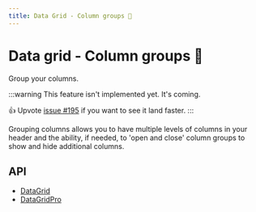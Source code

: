 ```yaml
---
title: Data Grid - Column groups 🚧
---
```


# Data grid - Column groups 🚧

<p class="description">Group your columns.</p>

:::warning
This feature isn't implemented yet. It's coming.

👍 Upvote [issue #195](https://github.com/mui/mui-x/issues/195) if you want to see it land faster.
:::

Grouping columns allows you to have multiple levels of columns in your header and the ability, if needed, to 'open and close' column groups to show and hide additional columns.

## API

- [DataGrid](/x/api/data-grid/data-grid/)
- [DataGridPro](/x/api/data-grid/data-grid-pro/)
